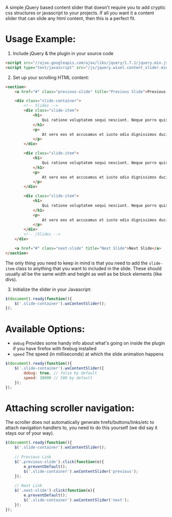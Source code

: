 A simple jQuery based content slider that doesn't require you to add cryptic css structures or javascript to your projects. If all you want it a content slider that can slide any html content, then this is a perfect fit. 

#  Usage Example:

1) Include jQuery & the plugin in your source code

```html
<script src="//ajax.googleapis.com/ajax/libs/jquery/1.7.1/jquery.min.js" type="text/javascript"></script>
<script type="text/javascript" src="/js/jquery.wixel.content_slider.min.js"></script>
```

2) Set up your scrolling HTML content:

```html
<section>
	<a href="#" class="previous-slide" title="Previous Slide">Previous Slide</a>

	<div class="slide-container">
		<!-- Slides -->
		<div class="slide-item">
			<h1>
				Qui ratione voluptatem sequi nesciunt. Neque porro quisquam 1
			</h1>
			<p>
				At vero eos et accusamus et iusto odio dignissimos ducimus qui blanditiis praesentium voluptatum deleniti atque corrupti quos dolores et quas molestias excepturi sint occaecati cupiditate non provident, similique sunt in culpa qui officia deserunt mollitia animi, id est laborum et dolorum fuga. Et harum quidem
			</p>
		</div>

		<div class="slide-item">
			<h1>
				Qui ratione voluptatem sequi nesciunt. Neque porro quisquam 2
			</h1>
			<p>
				At vero eos et accusamus et iusto odio dignissimos ducimus qui blanditiis praesentium voluptatum deleniti atque corrupti quos dolores et quas molestias excepturi sint occaecati cupiditate non provident, similique sunt in culpa qui officia deserunt mollitia animi, id est laborum et dolorum fuga. Et harum quidem
			</p>
		</div>			

		<div class="slide-item">
			<h1>
				Qui ratione voluptatem sequi nesciunt. Neque porro quisquam 3
			</h1>
			<p>
				At vero eos et accusamus et iusto odio dignissimos ducimus qui blanditiis praesentium voluptatum deleniti atque corrupti quos dolores et quas molestias excepturi sint occaecati cupiditate non provident, similique sunt in culpa qui officia deserunt mollitia animi, id est laborum et dolorum fuga. Et harum quidem
			</p>
		</div>			
		<!-- /Slides -->	
	</div>		

	<a href="#" class="next-slide" title="Next Slide">Next Slide</a>			
</section>
```

The only thing you need to keep in mind is that you need to add the `slide-item` class to anything that you want to included in the slide. These should usually all be the same width and height as well as be block elements (like divs).

3) Initialize the slider in your Javascript:

```javascript
$(document).ready(function(){
	$('.slide-container').wxContentSlider();	
});
```

# Available Options:

* `debug` Provides some handy info about what's going on inside the plugin if you have firefox with firebug installed
* `speed` The speed (in milliseconds) at which the slide animation happens

```javascript
$(document).ready(function(){
	$('.slide-container').wxContentSlider({
		debug: true, // false by default
		speed: 10000 // 500 by default
	});	
});
```

# Attaching scroller navigation:

The scroller does not automatically generate hrefs/buttons/links/etc to attach navigation handlers to, you need to do this yourself (we did say it stays our of your way). 

```javascript
$(document).ready(function(){
	$('.slide-container').wxContentSlider();	
	
	// Previous Link
	$('.previous-slide').click(function(e){
		e.preventDefault();
		$('.slide-container').wxContentSlider('previous');			
	});
		
	// Next Link
	$('.next-slide').click(function(e){
		e.preventDefault();
		$('.slide-container').wxContentSlider('next');
	});	
});
```